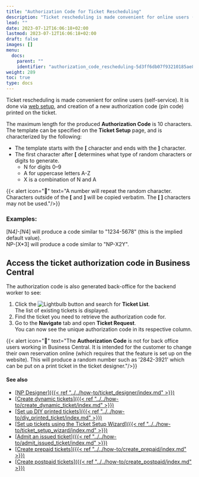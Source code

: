```yaml
---
title: "Authorization Code for Ticket Rescheduling"
description: "Ticket rescheduling is made convenient for online users (self-service). It is done via web setup and creation of a new authorization code (pin code) printed on the ticket."
lead: ""
date: 2023-07-12T16:06:18+02:00
lastmod: 2023-07-12T16:06:18+02:00
draft: false
images: []
menu:
  docs:
    parent: ""
    identifier: "authorization_code_rescheduling-5d3ff6db07f93210185ae897a41eaf60"
weight: 289
toc: true
type: docs
---
```


Ticket rescheduling is made convenient for online users (self-service). It is done via [<ins>web setup<ins>](../howto/ChangeTicketReservation.md), and creation of a new authorization code (pin code) printed on the ticket.

The maximum length for the produced **Authorization Code** is 10 characters. The template can be specified on the **Ticket Setup** page, and is characterized by the following:  

- The template starts with the **[** character and ends with the **]** character.  
- The first character after **[** determines what type of random characters or digits to generate.  
    - N for digits 0–9  
    - A for uppercase letters A-Z        
    - X is a combination of N and A  

{{< alert icon="📝" text="A number will repeat the random character. Characters outside of the <b>[</b> and <b>]</b> will be copied verbatim. The <b>[ ]</b> characters may not be used."/>}}

### Examples:

[N*4]-[N*4] will produce a code similar to "1234-5678" (this is the implied default value).  
NP-[X*3] will produce a code similar to "NP-X2Y".  

## Access the ticket authorization code in Business Central

The authorization code is also generated back-office for the backend worker to see:

1. Click the ![Lightbulb](Lightbulb_icon.PNG) button and search for **Ticket List**.     
   The list of existing tickets is displayed.  
2. Find the ticket you need to retrieve the authorization code for.
3. Go to the **Navigate** tab and open **Ticket Request**.         
   You can now see the unique authorization code in its respective column. 

{{< alert icon="📝" text="The <b>Authorization Code</b> is not for back office users working in Business Central. It is intended for the customer to change their own reservation online (which requires that the feature is set up on the website). This will produce a random number such as '2842-3921' which can be put on a print ticket in the ticket designer."/>}}

#### See also

- [<ins>NP Designer<ins>]({{< ref "../../how-to/ticket_designer/index.md" >}})
- [<ins>Create dynamic tickets<ins>]({{< ref "../../how-to/create_dynamic_ticket/index.md" >}})
- [<ins>Set up DIY printed tickets<ins>]({{< ref "../../how-to/diy_printed_ticket/index.md" >}})
- [<ins>Set up tickets using the Ticket Setup Wizard<ins>]({{< ref "../../how-to/ticket_setup_wizard/index.md" >}})
- [<ins>Admit an issued ticket<ins>]({{< ref "../../how-to/admit_issued_ticket/index.md" >}})
- [<ins>Create prepaid tickets<ins>]({{< ref "../../how-to/create_prepaid/index.md" >}})
- [<ins>Create postpaid tickets<ins>]({{< ref "../../how-to/create_postpaid/index.md" >}})